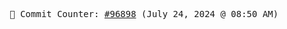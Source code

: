 <p align="center">
    <samp>
        📮 Commit Counter: <a href="https://github.com/Javascript-void0/Javascript-void0/commits/main">#96898</a> (July 24, 2024 @ 08:50 AM)
    </samp>
</p>
